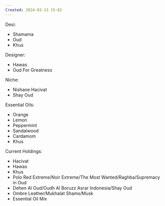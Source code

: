 ```yaml
---
Created: 2024-03-13 15:02
---
```

Desi:
- Shamama
- Oud
- Khus

Designer:
- Hawas
- Oud For Greatness

Niche:
- Nishane Hacivat
- Shay Oud

Essential Oils:
- Orange
- Lemon
- Peppermint
- Sandalwood
- Cardamom
- Khus

Current Holdings:
- Hacivat
- Hawas
- Khus
- Polo Red Extreme/Noir Extreme/The Most Wanted/Raghba/Supremacy in Oud
- Dehen Al Oud/Oudh Al Boruzz Asrar Indonesia/Shay Oud
- Ombre Leather/Mukhalat Shams/Musk
- Essential Oil Mix
